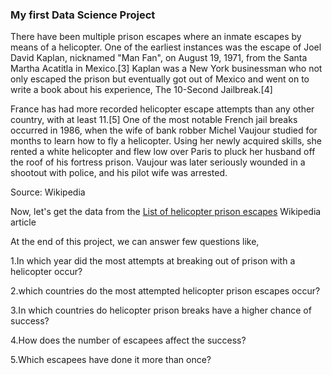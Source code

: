 ### My first Data Science Project

There have been multiple prison escapes where an inmate escapes by means of a helicopter. One of the earliest instances was the escape of Joel David Kaplan, nicknamed "Man Fan", on August 19, 1971, from the Santa Martha Acatitla in Mexico.[3] Kaplan was a New York businessman who not only escaped the prison but eventually got out of Mexico and went on to write a book about his experience, The 10-Second Jailbreak.[4]

France has had more recorded helicopter escape attempts than any other country, with at least 11.[5] One of the most notable French jail breaks occurred in 1986, when the wife of bank robber Michel Vaujour studied for months to learn how to fly a helicopter. Using her newly acquired skills, she rented a white helicopter and flew low over Paris to pluck her husband off the roof of his fortress prison. Vaujour was later seriously wounded in a shootout with police, and his pilot wife was arrested.

Source: Wikipedia

Now, let's get the data from the [List of helicopter prison escapes](https://en.wikipedia.org/wiki/List_of_helicopter_prison_escapes) Wikipedia article

At the end of this project, we can answer few questions like,

1.In which year did the most attempts at breaking out of prison with a helicopter occur?

2.which countries do the most attempted helicopter prison escapes occur?

3.In which countries do helicopter prison breaks have a higher chance of success?

4.How does the number of escapees affect the success?

5.Which escapees have done it more than once?
